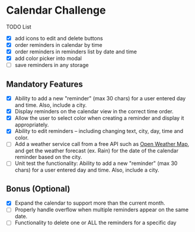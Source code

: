 # Calendar Challenge

TODO List

- [x] add icons to edit and delete buttons
- [x] order reminders in calendar by time
- [x] order reminders in reminders list by date and time
- [x] add color picker into modal
- [ ] save reminders in any storage

## Mandatory Features

- [x] Ability to add a new "reminder" (max 30 chars) for a user entered day and time. Also, include a city.
- [x] Display reminders on the calendar view in the correct time order.
- [x] Allow the user to select color when creating a reminder and display it appropriately.
- [x] Ability to edit reminders – including changing text, city, day, time and color.
- [ ] Add a weather service call from a free API such as [​Open Weather Map​](https://openweathermap.org/forecast16), and get the
      weather forecast (ex. Rain) for the date of the calendar reminder based on the city.
- [ ] Unit test the functionality: ​Ability to add a new "reminder" (max 30 chars) for a user entered day and time. Also, include a city.

## Bonus (Optional)

- [x] Expand the calendar to support more than the current month.
- [ ] Properly handle overflow when multiple reminders appear on the same date.
- [ ] Functionality to delete one or ALL the reminders for a specific day
